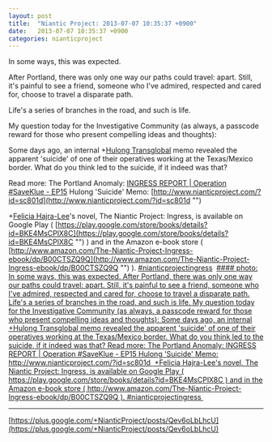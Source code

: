 ```yaml
---
layout: post
title:  "Niantic Project: 2013-07-07 10:35:37 +0900"
date:   2013-07-07 10:35:37 +0900
categories: nianticproject
---
```

In some ways, this was expected.

After Portland, there was only one way our paths could travel: apart. Still, it's painful to see a friend, someone who I've admired, respected and cared for, choose to travel a disparate path.

Life's a series of branches in the road, and such is life.

My question today for the Investigative Community (as always, a passcode reward for those who present compelling ideas and thoughts):

Some days ago, an internal +[Hulong Transglobal](https://plus.google.com/107849663787965375687 "") memo revealed the apparent 'suicide' of one of their operatives working at the Texas/Mexico border. What do you think led to the suicide, if it indeed was that?

Read more:
The Portland Anomaly: [INGRESS REPORT | Operation #SaveKlue - EP15](http://www.youtube.com/watch?v=t8mVTI_fNog "")
Hulong 'Suicide' Memo: [http://www.nianticproject.com/?id=sc801d](http://www.nianticproject.com/?id=sc801d "") 

+[Felicia Hajra-Lee](https://plus.google.com/118344555717370644832 "")'s novel, The Niantic Project: Ingress, is available on Google Play ( [https://play.google.com/store/books/details?id=BKE4MsCPlX8C](https://play.google.com/store/books/details?id=BKE4MsCPlX8C "") ) and in the Amazon e-book store ( [http://www.amazon.com/The-Niantic-Project-Ingress-ebook/dp/B00CTSZQ9Q](http://www.amazon.com/The-Niantic-Project-Ingress-ebook/dp/B00CTSZQ9Q "") ). [#nianticprojectingress](https://plus.google.com/s/%23nianticprojectingress "") 
[#### photo: In some ways, this was expected.
After Portland, there was only one way our paths could travel: apart. Still, it's painful to see a friend, someone who I've admired, respected and cared for, choose to travel a disparate path.
Life's a series of branches in the road, and such is life.
My question today for the Investigative Community (as always, a passcode reward for those who present compelling ideas and thoughts):
Some days ago, an internal +Hulong Transglobal memo revealed the apparent 'suicide' of one of their operatives working at the Texas/Mexico border. What do you think led to the suicide, if it indeed was that?
Read more:
The Portland Anomaly: INGRESS REPORT | Operation #SaveKlue - EP15
Hulong 'Suicide' Memo: http://www.nianticproject.com/?id=sc801d 
+Felicia Hajra-Lee's novel, The Niantic Project: Ingress, is available on Google Play ( https://play.google.com/store/books/details?id=BKE4MsCPlX8C ) and in the Amazon e-book store ( http://www.amazon.com/The-Niantic-Project-Ingress-ebook/dp/B00CTSZQ9Q ). #nianticprojectingress ](https://lh5.googleusercontent.com/-nYs4_4I0eFA/UdjFdydF8hI/AAAAAAAAcrY/5I9vfek7N7s/w1200-h1500/klueletter.png "")
- - -
[https://plus.google.com/+NianticProject/posts/Qev6oLbLhcU](https://plus.google.com/+NianticProject/posts/Qev6oLbLhcU)
